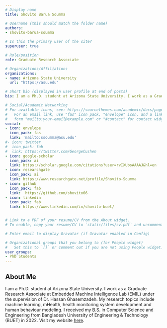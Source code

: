 ```yaml
---
# Display name
title: Shovito Barua Soumma

# Username (this should match the folder name)
authors:
- shovito-barua-soumma

# Is this the primary user of the site?
superuser: true

# Role/position
role: Graduate Research Associate

# Organizations/Affiliations
organizations:
- name: Arizona State University
  url: "https://asu.edu"

# Short bio (displayed in user profile at end of posts)
bio: I am a Ph.D. student at Arizona State University. I work as a Graduate Research Associate at Embedded Machine Intelligence Lab (EMIL) under the supervision of Dr. Hassan Ghasemzadeh.

# Social/Academic Networking
# For available icons, see: https://sourcethemes.com/academic/docs/page-builder/#icons
#   For an email link, use "fas" icon pack, "envelope" icon, and a link in the
#   form "mailto:your-email@example.com" or "#contact" for contact widget.
social:
- icon: envelope
  icon_pack: fas
  link: 'mailto:ssoumma@asu.edu'
#- icon: twitter
#  icon_pack: fab
#  link: https://twitter.com/GeorgeCushen
- icon: google-scholar  
  icon_pack: ai
  link: https://scholar.google.com/citations?user=rvIXUbsAAAAJ&hl=en
- icon: researchgate
  icon_pack: ai
  link: https://www.researchgate.net/profile/Shovito-Soumma
- icon: github
  icon_pack: fab
  link:  https://github.com/shovito66
- icon: linkedin
  icon_pack: fab
  link: https://www.linkedin.com/in/shovito-buet/


# Link to a PDF of your resume/CV from the About widget.
# To enable, copy your resume/CV to `static/files/cv.pdf` and uncomment the lines below.  

# Enter email to display Gravatar (if Gravatar enabled in Config)

# Organizational groups that you belong to (for People widget)
#   Set this to `[]` or comment out if you are not using People widget.
user_groups:
- PhD Students
---
```

## About Me

I am a Ph.D. student at Arizona State University. I work as a Graduate Research Associate at Embedded Machine Intelligence Lab (EMIL) under the supervision of Dr. Hassan Ghasemzadeh. My research topics include machine learning, mHealth, health monitoring system development and human behaviour modeling. I received my B.S. in Computer Science and Engineering from Bangladesh University of Engineering & Technology (BUET) in 2022. Visit my website [here](https://www.shovitobarua.com/).



